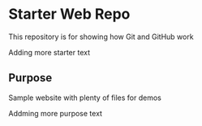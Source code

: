 # Starter Web Repo

This repository is for showing how Git and GitHub work

Adding more starter text

## Purpose

Sample website with plenty of files for demos

Addming more purpose text